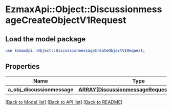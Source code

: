 # EzmaxApi::Object::DiscussionmessageCreateObjectV1Request

## Load the model package
```perl
use EzmaxApi::Object::DiscussionmessageCreateObjectV1Request;
```

## Properties
Name | Type | Description | Notes
------------ | ------------- | ------------- | -------------
**a_obj_discussionmessage** | [**ARRAY[DiscussionmessageRequestCompound]**](DiscussionmessageRequestCompound.md) |  | 

[[Back to Model list]](../README.md#documentation-for-models) [[Back to API list]](../README.md#documentation-for-api-endpoints) [[Back to README]](../README.md)


